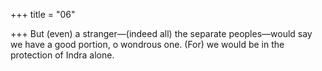 +++
title = "06"

+++
But (even) a stranger—(indeed all) the separate peoples—would say we  have a good portion, o wondrous one.
(For) we would be in the protection of Indra alone.